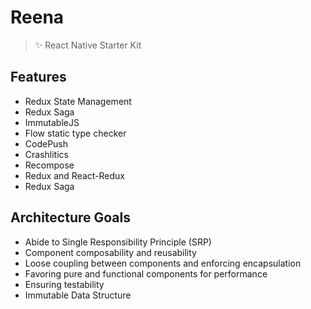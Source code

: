 # Reena
> :sparkles: React Native Starter Kit

## Features
- Redux State Management
- Redux Saga
- ImmutableJS
- Flow static type checker
- CodePush
- Crashlitics
- Recompose
- Redux and React-Redux
- Redux Saga

## Architecture Goals

- Abide to Single Responsibility Principle (SRP)
- Component composability and reusability
- Loose coupling between components and enforcing encapsulation
- Favoring pure and functional components for performance
- Ensuring testability
- Immutable Data Structure
